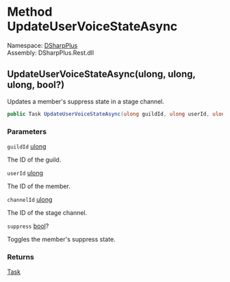 # Method UpdateUserVoiceStateAsync

Namespace: [DSharpPlus](DSharpPlus.md)  
Assembly: DSharpPlus.Rest.dll

## <a id="DSharpPlus_DiscordRestClient_UpdateUserVoiceStateAsync_System_UInt64_System_UInt64_System_UInt64_System_Nullable_System_Boolean__"></a>UpdateUserVoiceStateAsync\(ulong, ulong, ulong, bool?\)

Updates a member's suppress state in a stage channel.

```csharp
public Task UpdateUserVoiceStateAsync(ulong guildId, ulong userId, ulong channelId, bool? suppress)
```

### Parameters

`guildId` [ulong](https://learn.microsoft.com/dotnet/api/system.uint64)

The ID of the guild.

`userId` [ulong](https://learn.microsoft.com/dotnet/api/system.uint64)

The ID of the member.

`channelId` [ulong](https://learn.microsoft.com/dotnet/api/system.uint64)

The ID of the stage channel.

`suppress` [bool](https://learn.microsoft.com/dotnet/api/system.boolean)?

Toggles the member's suppress state.

### Returns

[Task](https://learn.microsoft.com/dotnet/api/system.threading.tasks.task)

